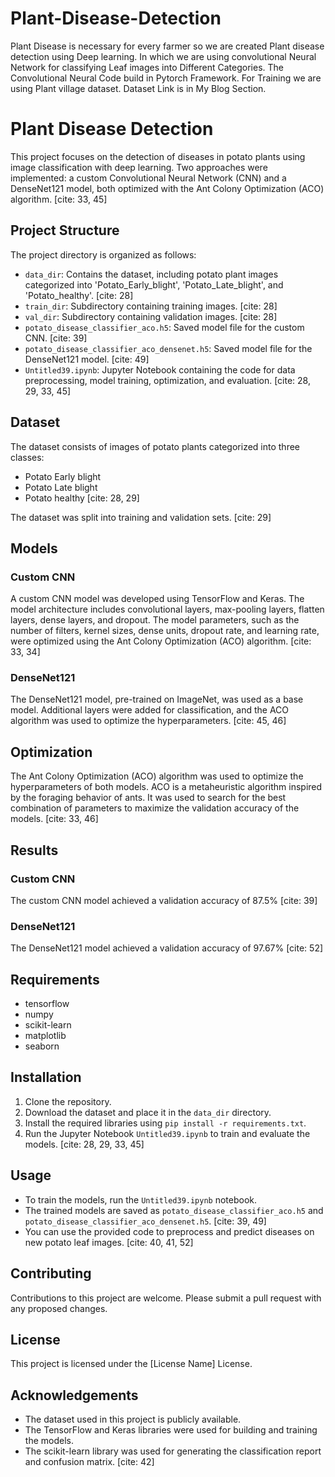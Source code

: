 # Plant-Disease-Detection

Plant Disease is necessary for every farmer so we are created Plant disease detection using Deep learning. In which we are using convolutional Neural Network for classifying Leaf images into  Different Categories. The Convolutional Neural Code build in Pytorch Framework. For Training we are using Plant village dataset. Dataset Link is in My Blog Section.

# Plant Disease Detection

This project focuses on the detection of diseases in potato plants using image classification with deep learning. Two approaches were implemented: a custom Convolutional Neural Network (CNN) and a DenseNet121 model, both optimized with the Ant Colony Optimization (ACO) algorithm. [cite: 33, 45]

## Project Structure

The project directory is organized as follows:

* `data_dir`: Contains the dataset, including potato plant images categorized into 'Potato\_Early\_blight', 'Potato\_Late\_blight', and 'Potato\_healthy'. [cite: 28]
* `train_dir`: Subdirectory containing training images. [cite: 28]
* `val_dir`: Subdirectory containing validation images. [cite: 28]
* `potato_disease_classifier_aco.h5`: Saved model file for the custom CNN. [cite: 39]
* `potato_disease_classifier_aco_densenet.h5`: Saved model file for the DenseNet121 model. [cite: 49]
* `Untitled39.ipynb`: Jupyter Notebook containing the code for data preprocessing, model training, optimization, and evaluation. [cite: 28, 29, 33, 45]

## Dataset

The dataset consists of images of potato plants categorized into three classes:

* Potato Early blight
* Potato Late blight
* Potato healthy [cite: 28, 29]

The dataset was split into training and validation sets. [cite: 29]

## Models

### Custom CNN

A custom CNN model was developed using TensorFlow and Keras. The model architecture includes convolutional layers, max-pooling layers, flatten layers, dense layers, and dropout. The model parameters, such as the number of filters, kernel sizes, dense units, dropout rate, and learning rate, were optimized using the Ant Colony Optimization (ACO) algorithm. [cite: 33, 34]

### DenseNet121

The DenseNet121 model, pre-trained on ImageNet, was used as a base model. Additional layers were added for classification, and the ACO algorithm was used to optimize the hyperparameters. [cite: 45, 46]

## Optimization

The Ant Colony Optimization (ACO) algorithm was used to optimize the hyperparameters of both models. ACO is a metaheuristic algorithm inspired by the foraging behavior of ants. It was used to search for the best combination of parameters to maximize the validation accuracy of the models. [cite: 33, 46]

## Results

### Custom CNN

The custom CNN model achieved a validation accuracy of 87.5% [cite: 39]

### DenseNet121

The DenseNet121 model achieved a validation accuracy of 97.67% [cite: 52]

## Requirements

* tensorflow
* numpy
* scikit-learn
* matplotlib
* seaborn

## Installation

1.  Clone the repository.
2.  Download the dataset and place it in the `data_dir` directory.
3.  Install the required libraries using `pip install -r requirements.txt`.
4.  Run the Jupyter Notebook `Untitled39.ipynb` to train and evaluate the models. [cite: 28, 29, 33, 45]

## Usage

* To train the models, run the `Untitled39.ipynb` notebook.
* The trained models are saved as `potato_disease_classifier_aco.h5` and `potato_disease_classifier_aco_densenet.h5`. [cite: 39, 49]
* You can use the provided code to preprocess and predict diseases on new potato leaf images. [cite: 40, 41, 52]

## Contributing

Contributions to this project are welcome. Please submit a pull request with any proposed changes.

## License

This project is licensed under the \[License Name] License.

## Acknowledgements

* The dataset used in this project is publicly available.
* The TensorFlow and Keras libraries were used for building and training the models.
* The scikit-learn library was used for generating the classification report and confusion matrix. [cite: 42]
